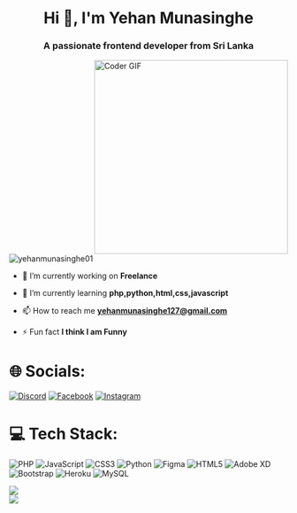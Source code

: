 <h1 align="center">Hi 👋, I'm Yehan Munasinghe</h1>
<h3 align="center">A passionate frontend developer from Sri Lanka</h3>
<img align="right" alt="Coder GIF" heigh=250 width=350 src="https://cdn.dribbble.com/users/2131993/screenshots/4948736/thoughtworks-gif_dribbble.gif" />

<p align="left"> <img src="https://komarev.com/ghpvc/?username=yehanmunasinghe01&label=Profile%20views&color=0e75b6&style=flat" alt="yehanmunasinghe01" /> </p>

- 🔭 I’m currently working on **Freelance**

- 🌱 I’m currently learning **php,python,html,css,javascript**

- 📫 How to reach me **yehanmunasinghe127@gmail.com**

- ⚡ Fun fact **I think I am Funny**

# 🌐 Socials:
[![Discord](https://img.shields.io/badge/Discord-%237289DA.svg?logo=discord&logoColor=white)](https://discord.gg/ItzmeYehan#7734) [![Facebook](https://img.shields.io/badge/Facebook-%231877F2.svg?logo=Facebook&logoColor=white)](https://www.facebook.com/profile.php?id=100086769666366&mibextid=ZbWKwL) [![Instagram](https://img.shields.io/badge/Instagram-%23E4405F.svg?logo=Instagram&logoColor=white)](https://instagram.com/yehan_munasinghe_) 

# 💻 Tech Stack:
![PHP](https://img.shields.io/badge/php-%23777BB4.svg?style=flat-square&logo=php&logoColor=white) ![JavaScript](https://img.shields.io/badge/javascript-%23323330.svg?style=flat-square&logo=javascript&logoColor=%23F7DF1E) ![CSS3](https://img.shields.io/badge/css3-%231572B6.svg?style=flat-square&logo=css3&logoColor=white) ![Python](https://img.shields.io/badge/python-3670A0?style=flat-square&logo=python&logoColor=ffdd54) 	![Figma](https://img.shields.io/badge/figma-%23F24E1E.svg?style=flat-square&logo=figma&logoColor=white) ![HTML5](https://img.shields.io/badge/html5-%23E34F26.svg?style=flat-square&logo=html5&logoColor=white) ![Adobe XD](https://img.shields.io/badge/Adobe%20XD-470137?style=flat-square&logo=Adobe%20XD&logoColor=#FF61F6) ![Bootstrap](https://img.shields.io/badge/bootstrap-%23563D7C.svg?style=flat-square&logo=bootstrap&logoColor=white) ![Heroku](https://img.shields.io/badge/heroku-%23430098.svg?style=flat-square&logo=heroku&logoColor=white) ![MySQL](https://img.shields.io/badge/mysql-%2300f.svg?style=flat-square&logo=mysql&logoColor=white)

![](https://github-readme-stats.vercel.app/api?username=YehanMunasinghe01&theme=radical&hide_border=false&include_all_commits=false&count_private=false)<br/>
![](https://github-readme-streak-stats.herokuapp.com/?user=YehanMunasinghe01&theme=radical&hide_border=false)<br/>


